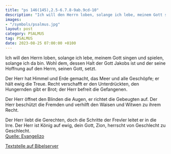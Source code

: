 ```yaml
---
title: "ps 146(145),2.5-6.7.8-9ab.9cd-10"
description: "Ich will den Herrn loben, solange ich lebe, meinem Gott singen und spielen, solange ich da bin. Wohl dem, dessen Halt der Gott Jakobs ist und der seine Hoffnung auf den Herrn, seinen Gott, setzt.  Der Herr hat Himmel und Erde gemacht, das Meer und alle Geschöpfe; er hält ewig...."
images:
- "/symbols/psalmus.jpg"
layout: post
category: PSALMUS
tag: PSALMUS
date: 2023-08-25 07:00:00 +0100
---
```

Ich will den Herrn loben, solange ich lebe,
meinem Gott singen und spielen, solange ich da bin.
Wohl dem, dessen Halt der Gott Jakobs ist
und der seine Hoffnung auf den Herrn, seinen Gott, setzt.

Der Herr hat Himmel und Erde gemacht,
das Meer und alle Geschöpfe;
er hält ewig die Treue.<!--more-->
Recht verschafft er den Unterdrückten,
den Hungernden gibt er Brot;
der Herr befreit die Gefangenen.

Der Herr öffnet den Blinden die Augen,
er richtet die Gebeugten auf.
Der Herr beschützt die Fremden
und verhilft den Waisen und Witwen zu ihrem Recht.

Der Herr liebt die Gerechten,
doch die Schritte der Frevler leitet er in die Irre.
Der Herr ist König auf ewig,
dein Gott, Zion, herrscht von Geschlecht zu Geschlecht.<br>
[Quelle: Evangelizo](https://evangeliumtagfuertag.org/DE/gospel)

[Textstelle auf Bibelserver](https://www.bibleserver.com/EU/ps146(145),2.5-6.7.8-9ab.9cd-10)
